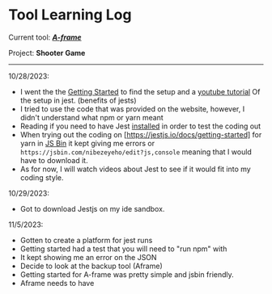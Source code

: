 # Tool Learning Log

Current tool: ***[A-frame](https://aframe.io/)***

Project: **Shooter Game**

---

10/28/2023:
* I went the the [Getting Started](https://jestjs.io/docs/getting-started) to find the setup and a [youtube tutorial](https://www.youtube.com/watch?v=FgnxcUQ5vho&ab_channel=WebDevSimplified) Of the setup in jest. (benefits of jests)
* I tried to use the code that was provided on the website, however, I didn't understand what npm or yarn meant
* Reading if you need to have Jest [installed](https://stackoverflow.com/questions/69559370/jest-without-npm-or-yarn) in order to test the coding out 
* When trying out the coding on [https://jestjs.io/docs/getting-started] for yarn in [JS Bin](https://jsbin.com/nibezeyeho/edit?js,console) it kept giving me errors or `https://jsbin.com/nibezeyeho/edit?js,console` meaning that I would have to download it.
* As for now, I will watch videos about Jest to see if it would fit into my coding style.

10/29/2023:
* Got to download Jestjs on my ide sandbox.

11/5/2023:
* Gotten to create a platform for jest runs
* Getting started had a test that you will need to "run npm" with
* It kept showing me an error on the JSON
* Decide to look at the backup tool (Aframe)
* Getting started for A-frame was pretty simple and jsbin friendly.
* Aframe needs to have <script> before the <a-scene>

11/13/2023:
* Discussed with Shubata about what do to for the freedom project
* Plan on using the [360](https://aframe.io/examples/showcase/sky/)
* Shubata gave me a [video](https://www.youtube.com/watch?v=ZFTSLHd7xgY)
* Another link from the demo in [A-Frame](https://github.com/aframevr/aframe/blob/master/examples/test/video/index.html)
* Considering both the video and the link they both have `video id (and/or) src` <-- this is a lot like the HTML img id (which gives the img variable a name) and src is the link or file for the video)
* `<videosphere src>` <-- for the 360 videos and depending on the video's length and width has a rotation [00, 00, 00]
* Loops
* Autoplay loop can be true or false (true means keep playing) (false stop playing)
* Came across an error with Jsbin when tinkering with the demo with autoplay false.
* When testing loops (with A-frame) right-click and turn off the loop.
* Play and Pause can be used by javascript `play-pause`  

11/20/2023:
* Experimented with [Responsive UI](https://aframe.io/examples/showcase/responsiveui/)
* By using the Inspect Scene 
* Whenever you click on the element it focuses on that element
* Uses `<a-entity>` for a lot of these elements and projects
* Decided to look at the [entity](https://aframe.io/docs/1.5.0/core/entity.html) element
* entity itself does not do anything
* The functions of entities are to attach `geometry`, `material`, and `light`
* Example: `<a-entity geometry="primitive: box" material="color: red"
          light="type: point; intensity: 2.0">`
* Adding this to the example made the model more realistic
* You can also add components  to the `<a-entity>` like camera or sound
* Add .(that type of component)
* I believe that using the `<a-entity>` seems more like an id in HTML however you could adjust and also put javascript in it as well  

11/27/2023
* Shubata gave me a helpful [video](https://www.youtube.com/watch?v=HrLsr-nzZGA)
* I created a tinker place in my ide sandbox
* In the video it explains the `<a-cursor>`
* Explains that `<a-cursor>` when the player selects the object, the object is selected in the coding
* Raycaster is a way to extend a line towards a place and check if it is near or on another object/entity
* Fuse is a timer 
* Fusetimeout is the amount of time in the timer <-- this goes my milliseconds  
`<a-cursor fuse="true" fusetimeout="8000"></a-cursor>`
* When doing raycaster be careful and choose what object should be selected to be a raycaster because it will generally pick everything the player chooses
* Raycaster seems to have a small circle in the middle of the screen  
`<a-entity camera position="0 2 0" look-control wasd-controls>`
* When camera positioning is also critical because  it starts the user off with this position
* Controls of look can make you move your cursor along with your POV so whenever you left-click it changes the POV
* Controls of wasd the POV would move forward, backward, sideways if you press wasd
* With the controls you have to be organized with them. If the controls of wasd are spelled wrong then the whole coding doesn't work.
* In the sandbox, following the video I couldn't access my website so I had to switch to jsbin
* Whenever doing the coding do it in jsbin and paste the coding to the sandbox so next time referring to that topic go back on the sandbox and try to keep it organized. 

12/04/2023
* I went back to the A-frame and sought something that might be helpful towards our game.
* [Shadow](https://aframe.io/docs/1.5.0/components/shadow.html)
* Shadows are used for a more realistic touch in the model
* You would need to have `<a-entity light="type:directional; castShadow:true;" position="1 1 1"></a-entity>`
* The castShadow has to be true
* As well as the compound of [light](https://aframe.io/docs/1.5.0/components/light.html#configuring-shadows)
* The coding depends on what you would like on the model
* For `intensity` this is used to light up the top of the model.
* It can be used like: <a-entity light= intensity: 1.5 </a-entity>
* Another idea is positioning
* I thought that positioning was just to position the models' angle
* It made me curious about what positioning for light does
* Position is supposed to be for the light source when you can adjust where you want the light source to be from
* The coding for positioning is just like the other model coding: `position="1 1 1"` 

12/18/2023 - 1/8/2024
* Discuss what to learn with Shubata
* We wanted to learn about the components given in A-frame
* We would both be learning [Animation](https://aframe.io/docs/1.5.0/components/animation.html) and [Laser-control](https://aframe.io/docs/1.5.0/components/laser-controls.html)
* We decided to split up the work and whatever is more interesting for us
* I picked Laser-control and Shubata picked Animation
* DoF --> degree of freedom = movement in a limited space
* They require rotation, input, and laser-based interaction
* Laser controls contain a lot of different components to create different visuals, but it doesn't work.
* The compounds for Laser-controls are [vive-controls](https://aframe.io/docs/1.5.0/components/vive-controls.html), [oculus-touch-controls](https://aframe.io/docs/1.5.0/components/oculus-touch-controls.html), and [windows-motion-controls](https://aframe.io/docs/1.5.0/components/windows-motion-controls.html)
* For the [vive-controls](https://aframe.io/docs/1.5.0/components/vive-controls.html) you will need to understand the tracked controls (which are used for VR controls) <-- I believe that it won't be too useful for me since I cannot test it.
* Vive-controls are used for controls from different uses to complete a game. For example, controllers, buttons, hand, model, etc.
* In case we are going to use this feature, this would be an example of the code: `<a-entity vive-controls="hand: left"></a-entity>`
* The same goes to the [oculus-touch-controls](https://aframe.io/docs/1.5.0/components/oculus-touch-controls.html)and [windows-motion-controls](https://aframe.io/docs/1.5.0/components/windows-motion-controls.html)
* Those components explain the coding for the controls and how to code them 
* Nextly, I will be focusing on the laser-controls, which besides all the controls, it needs the component of cursor and raycaster.
* Based on the document it explains that the cursor is used to help the certain area that is in the cursor is in.
* The Raycaster is used for the drawing of the lasers.
* I followed a [tutorial](https://www.youtube.com/watch?v=vQ85u3dzmZY&ab_channel=clarecreate) to get a clear understanding and to tinker the coding with them.
* The tutorial recommends using foxfire to help with a visual representation about the VR
* So far I gotten in my coding:
```
<a-scene school-playground>
    <a-entity superhands d="rightHand" hand-controls="hand: right: handModelStrle: lowPoly; color:black></a-entity>laser-controls="hand: left"></a-entity>
  <a-box
    position="-1.5 1.5 -3"
     color="yellow"
      animation="property:rotation; from: 0 0 0 to: 360 360 0; dur:2000; startEvents:click;"
    ></a-box>
</a-scene>
```
* As explained in the video
* The lowPoly in the hand-controls makes the model of the hand
* [Superhands](https://github.com/c-frame/aframe-super-hands-component) can make the object more interactive by making it have the ability of being hoverable, clickable, grabbable, stretchable, draggable, and droppable
* When trying to tinker with this coding, I realized how hard it can with test the VR version.
* All that showed up in the coding for Jsbin was the yellow box, however it was interactive towards the keyboard and mouse.
1/13/2024
* I was browsing at the official documents for the a-frame model
* Found something that interest me
* [obj-model](https://aframe.io/docs/1.5.0/components/obj-model.html)
* The use of this is for loading in an image but by using an .MTL file
* It would look something like this:    `<a-asset-item id="tree-obj" src="/path/to/tree.obj"></a-asset-item>`
* The obj model has two properties:
* obj and mtl
* obj is more common then mtl because it is using the generic file




1/21/2024
* Digging deeper into the [Asset Management System](https://aframe.io/docs/1.5.0/core/asset-management-system.html)
* This system is for support and better performance in the coding
* Used for "preloading assets"
* Usually if your using A-frame, this is normally used for creating games and helping them load
* Normally you would use `<a-assist>` and `<a-scene>` with these elements
* `<a-asset-item>, <audio>, <img>, and <video>`
* Doesn't create any loadouts or errors if they have a time limit
Example:
```
  <a-assets>
  <video id="pig" src="pig.mp4">
  <audio id="oink" src="oink.mp3"></audio>
 </a-assets>
```
* After the time goes out for the audio and video replaying (depending on the coding)
* You could have a timeout before reaching a scene
* `<a-assets timeout="3000">`
* Ideally you would want the timer to be 3 seconds
* It also goes by muliseconds
* I think that with this system it might be helpful to understand because since imgs and videos that are planned to be used in our game




<!-- 
* Links you used today (websites, videos, etc)
* Things you tried, progress you made, etc
* Challenges, a-ha moments, etc
* Questions you still have
* What you're going to try next
-->
